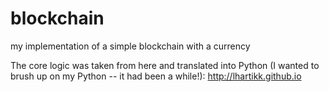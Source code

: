 # blockchain
my implementation of a simple blockchain with a currency


The core logic was taken from here and translated into Python (I wanted to brush up on my Python -- it had been a while!): http://lhartikk.github.io
